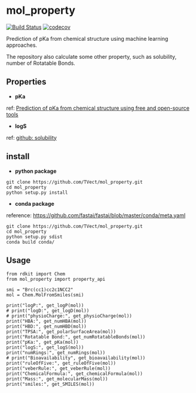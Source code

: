 # mol_property

[![Build Status](https://api.travis-ci.com/TVect/mol_property.svg?branch=master)](https://api.travis-ci.com/TVect/mol_property)    [![codecov](https://codecov.io/gh/TVect/mol_property/branch/master/graph/badge.svg)](https://codecov.io/gh/TVect/mol_property)

Prediction of pKa from chemical structure using machine learning approaches.

The repository also calculate some other property, such as solubility, number of Rotatable Bonds.

## Properties

- **pKa**

ref: [Prediction of pKa from chemical structure using free and open-source tools](https://cfpub.epa.gov/si/si_public_file_download.cfm?p_download_id=535243&Lab=NCCT)

- **logS**

ref: [github: solubility](https://github.com/PatWalters/solubility.git)

## install

- **python package**

```
git clone https://github.com/TVect/mol_property.git
cd mol_property
python setup.py install
```

- **conda package**

reference: https://github.com/fastai/fastai/blob/master/conda/meta.yaml

```
git clone https://github.com/TVect/mol_property.git
cd mol_property
python setup.py sdist
conda build conda/
```


## Usage

```
from rdkit import Chem
from mol_property import property_api

smi = "Brc(cc1)cc2c1NCC2"
mol = Chem.MolFromSmiles(smi)

print("logP:", get_logP(mol))
# print("logD:", get_logD(mol))
# print("physioCharge:", get_physioCharge(mol))
print("HBA:", get_numHBA(mol))
print("HBD:", get_numHBD(mol))
print("TPSA:", get_polarSurfaceArea(mol))
print("Rotatable Bond:", get_numRotatableBonds(mol))
print("pKa:", get_pKa(mol))
print("logS:", get_logS(mol))
print("numRings:", get_numRings(mol))
# print("Bioavailability", get_bioavailability(mol))
print("ruleOfFive:", get_ruleOfFive(mol))
print("veberRule:", get_veberRule(mol))
print("ChemicalFormula:", get_chemicalFormula(mol))
print("Mass:", get_molecularMass(mol))
print("smiles:", get_SMILES(mol))
```

